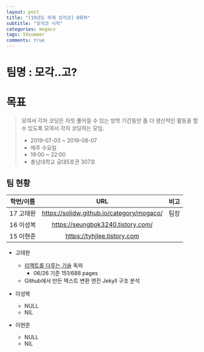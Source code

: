 ```yaml
---
layout: post
title: "[19년도 하계 모각코] 0회차"
subtitle: "모각코 시작"
categories: mogaco
tags: 19summer
comments: true
---
```


# 팀명 : 모각..고?

# 목표

> 모여서 각자 코딩은 자칫 풀어질 수 있는 방학 기간동안 좀 더 생산적인 활동을 할 수 있도록 모여서 각자 코딩하는 모임.
> 
> -   2019-07-03 ~ 2019-08-07
> -   매주 수요일
> -   19:00 ~ 22:00
> -   충남대학교 공대5호관 307호

## 팀 현황

| 학번/이름 |                    URL                    | 비고 |
| :-------: | :---------------------------------------: | :--: |
| 17 고태완 | https://solidw.github.io/category/mogaco/ | 팀장 |
| 16 이성복 |     https://seungbok3240.tistory.com/     |      |
| 15 이현준 |        https://tyhjlee.tistory.com        |      |



-   고태완
    
    -   [리액트를 다루는 기술](https://book.naver.com/bookdb/book\\\_detail.ngn?bid=13799583) 독파
        -   06/26 기준 151/688 pages
    -   Github에서 만든 텍스트 변환 엔진 Jekyll 구조 분석
-   이성복
    
    -   NULL
    -   NIL
-   이현준
    
    -   NULL
    -   NIL
